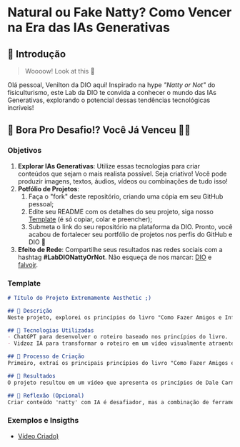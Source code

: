 # Natural ou Fake Natty? Como Vencer na Era das IAs Generativas

## 🚀 Introdução

> Woooow! Look at this 👀

Olá pessoal, Venilton da DIO aqui! Inspirado na hype _"Natty or Not"_ do fisiculturismo, este Lab da DIO te convida a conhecer o mundo das IAs Generativas, explorando o potencial dessas tendências tecnológicas incríveis!

## 🎯 Bora Pro Desafio!? Você Já Venceu 💪🤓

### Objetivos

1. **Explorar IAs Generativas**: Utilize essas tecnologias para criar conteúdos que sejam o mais realista possível. Seja criativo! Você pode produzir imagens, textos, áudios, vídeos ou combinações de tudo isso!
1. **Potfólio de Projetos**:
    1. Faça o "fork" deste repositório, criando uma cópia em seu GitHub pessoal;
    2. Edite seu README com os detalhes do seu projeto, siga nosso [Template](#template) (é só copiar, colar e preencher);
    3. Submeta o link do seu repositório na plataforma da DIO. Pronto, você acabou de fortalecer seu portfólio de projetos nos perfis do GitHub e DIO 🚀
1. **Efeito de Rede**: Compartilhe seus resultados nas redes sociais com a hashtag **#LabDIONattyOrNot**. Não esqueça de nos marcar: [DIO](https://www.linkedin.com/school/dio-makethechange) e [falvojr](https://www.linkedin.com/in/falvojr).

### Template

```markdown
# Título do Projeto Extremamente Aesthetic ;)

## 📒 Descrição
Neste projeto, explorei os princípios do livro "Como Fazer Amigos e Influenciar Pessoas", de Dale Carnegie, e criei um vídeo sobre eles usando a IA Vidzoz.

## 🤖 Tecnologias Utilizadas
- ChatGPT para desenvolver o roteiro baseado nos princípios do livro.
- Vidzoz IA para transformar o roteiro em um vídeo visualmente atraente.

## 🧐 Processo de Criação
Primeiro, extraí os principais princípios do livro "Como Fazer Amigos e Influenciar Pessoas". Depois, pedi para o ChatGPT escrever um roteiro explicando esses princípios de forma clara e concisa. Em seguida, utilizei a IA Vidzoz para criar o vídeo, aproveitando suas capacidades de transformar o texto em conteúdo audiovisual.

## 🚀 Resultados
O projeto resultou em um vídeo que apresenta os princípios de Dale Carnegie de maneira envolvente e estética, facilitando o entendimento e a aplicação das ideias.

## 💭 Reflexão (Opcional)
Criar conteúdo 'natty' com IA é desafiador, mas a combinação de ferramentas como ChatGPT e Vidzoz possibilitou a criação de um projeto que equilibra estética e conteúdo de forma eficaz.

```

### Exemplos e Insigths

- [Vídeo Criado)](([https://share.vidnoz.com/aivideo?id=737553](https://share.vidnoz.com/aivideo?id=7375538)))


